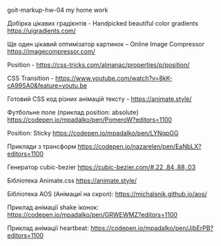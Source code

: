 goit-markup-hw-04
my home work

Добірка цікавих градієнтів - Handpicked beautiful color gradients https://uigradients.com/

Ще один цікавий оптимізатор картинок – Online Image Сompressor https://imagecompressor.com/

Position - https://css-tricks.com/almanac/properties/p/position/

CSS Transition - https://www.youtube.com/watch?v=8kK-cA99SA0&feature=youtu.be

Готовий CSS код різних анімацій тексту - https://animate.style/

Футбольне поле (приклад position: absolute) https://codepen.io/mpadalko/pen/PomeroW?editors=1100

Position: Sticky https://codepen.io/mpadalko/pen/LYNqpGG

Приклади з трансформ https://codepen.io/nazarelen/pen/EaNbLX?editors=1100

Генератор cubic-bezier https://cubic-bezier.com/#.22,.84,.88,.03

Бібліотека Animate.css https://animate.style/

Бібліотека AOS (Анімациї на скрол): https://michalsnik.github.io/aos/

Приклад анімації shake іконок: https://codepen.io/mpadalko/pen/GRWEWMZ?editors=1100

Приклад анімації heartbeat: https://codepen.io/mpadalko/pen/JjbErPB?editors=1100

